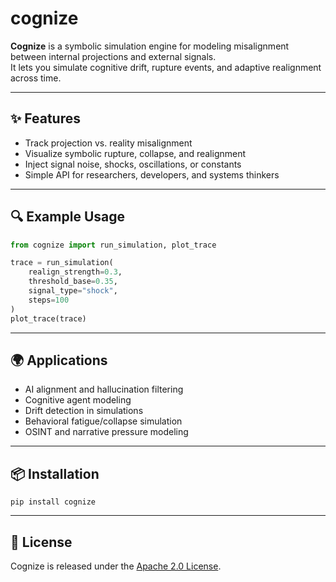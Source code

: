 # cognize

**Cognize** is a symbolic simulation engine for modeling misalignment between internal projections and external signals.  
It lets you simulate cognitive drift, rupture events, and adaptive realignment across time.

---

## ✨ Features

- Track projection vs. reality misalignment
- Visualize symbolic rupture, collapse, and realignment
- Inject signal noise, shocks, oscillations, or constants
- Simple API for researchers, developers, and systems thinkers

---

## 🔍 Example Usage

```python
from cognize import run_simulation, plot_trace

trace = run_simulation(
    realign_strength=0.3,
    threshold_base=0.35,
    signal_type="shock",
    steps=100
)
plot_trace(trace)
```

---

## 🌍 Applications

- AI alignment and hallucination filtering
- Cognitive agent modeling
- Drift detection in simulations
- Behavioral fatigue/collapse simulation
- OSINT and narrative pressure modeling

---

## 📦 Installation

```
pip install cognize
```

---

## 📖 License

Cognize is released under the [Apache 2.0 License](LICENSE.txt).
